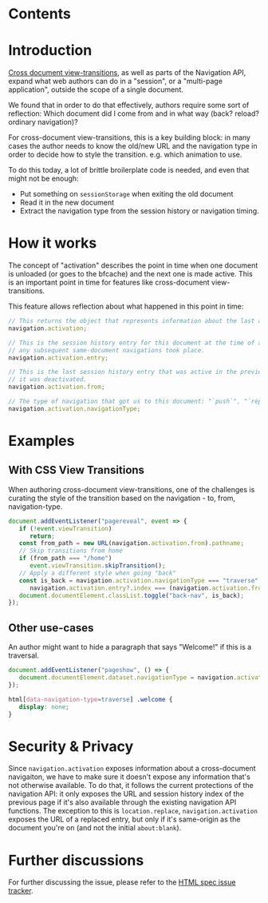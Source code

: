 # Contents

# Introduction

[Cross document view-transitions](cross-doc-explainer.md), as well as parts of the Navigation API, expand what web authors can do in a "session", or a "multi-page application", outside the scope of a single document.

We found that in order to do that effectively, authors require some sort of reflection:
Which document did I come from and in what way (back? reload? ordinary navigation)?

For cross-document view-transitions, this is a key building block: in many cases the author needs to know the old/new URL and the navigation type in order to decide how to
style the transition. e.g. which animation to use.

To do this today, a lot of brittle broilerplate code is needed, and even that might not be enough:
- Put something on `sessionStorage` when exiting the old document
- Read it in the new document
- Extract the navigation type from the session history or navigation timing.

# How it works

The concept of "activation" describes the point in time when one document is unloaded (or goes to the bfcache) and the next one is made active. This is an important point in time
for features like cross-document view-transitions.

This feature allows reflection about what happened in this point in time:

```js
// This returns the object that represents information about the last activation of this document.
navigation.activation;

// This is the session history entry for this document at the time of activation, before
// any subsequent same-document navigations took place.
navigation.activation.entry;

// This is the last session history entry that was active in the previous document, before
// it was deactivated.
navigation.activation.from;

// The type of navigation that got us to this document: "`push`", "`replace`", "`reload`", or "`traverse`".
navigation.activation.navigationType;
```

# Examples

## With CSS View Transitions
When authoring cross-document view-transitions, one of the challenges is curating the
style of the transition based on the navigation - to, from, navigation-type.

```js
document.addEventListener("pagereveal", event => {
   if (!event.viewTransition)
      return;
   const from_path = new URL(navigation.activation.from).pathname;
   // Skip transitions from home
   if (from_path === "/home")
      event.viewTransition.skipTransition();
   // Apply a different style when going "back"
   const is_back = navigation.activation.navigationType === "traverse" &&
      navigation.activation.entry?.index === (navigation.activation.from?.index - 1);
   document.documentElement.classList.toggle("back-nav", is_back);
});
```


## Other use-cases
An author might want to hide a paragraph that says "Welcome!" if this is a traversal.

```js
document.addEventListener("pageshow", () => {
   document.documentElement.dataset.navigationType = navigation.activation.navigationType;
});
```

```css
html[data-navigation-type=traverse] .welcome {
   display: none;
}
```

# Security & Privacy
Since `navigation.activation` exposes information about a cross-document navigaiton, we have to make sure it doesn't expose any information that's not otherwise available.
To do that, it follows the current protections of the navigation API: it only exposes the URL and session history index of the previous page if it's also available through the existing navigation API functions. The exception to this is `location.replace`, `navigation.activation` exposes the URL of a replaced entry, but only if it's same-origin as the document you're on (and not the initial `about:blank`).

# Further discussions

For further discussing the issue, please refer to the [HTML spec issue tracker](https://github.com/whatwg/html).
